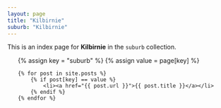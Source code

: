 ```yaml
---
layout: page
title: "Kilbirnie"
suburb: "Kilbirnie"
---
```

  
This is an index page for **Kilbirnie** in the `suburb` collection.

<ul>
    {% assign key = "suburb" %}
    {% assign value = page[key] %}

    {% for post in site.posts %}
        {% if post[key] == value %}
            <li><a href="{{ post.url }}">{{ post.title }}</a></li>
        {% endif %}
    {% endfor %}
</ul>
